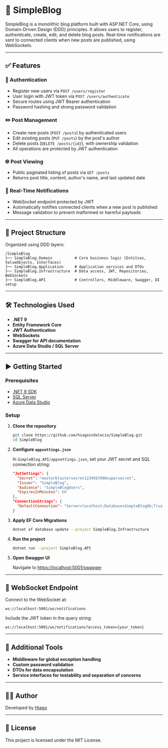 # 📝 SimpleBlog

SimpleBlog is a monolithic blog platform built with ASP.NET Core, using Domain-Driven Design (DDD) principles. It allows users to register, authenticate, create, edit, and delete blog posts. Real-time notifications are sent to connected clients when new posts are published, using WebSockets.

---

## ✅ Features

### 🔐 Authentication

- Register new users via `POST /users/register`
- User login with JWT token via `POST /users/authenticate`
- Secure routes using JWT Bearer authentication
- Password hashing and strong password validation

### ✏️ Post Management

- Create new posts (`POST /posts`) by authenticated users
- Edit existing posts (`PUT /posts`) by the post's author
- Delete posts (`DELETE /posts/{id}`), with ownership validation
- All operations are protected by JWT authentication

### 🌐 Post Viewing

- Public paginated listing of posts via `GET /posts`
- Returns post title, content, author's name, and last updated date

### 🔔 Real-Time Notifications

- WebSocket endpoint protected by JWT
- Automatically notifies connected clients when a new post is published
- Message validation to prevent malformed or harmful payloads

---

## 🧱 Project Structure

Organized using DDD layers:

```
/SimpleBlog
├── SimpleBlog.Domain          # Core business logic (Entities, ValueObjects, Interfaces)
├── SimpleBlog.Application     # Application services and DTOs
├── SimpleBlog.Infrastructure  # Data access, JWT, Repositories, WebSockets
├── SimpleBlog.API             # Controllers, Middleware, Swagger, DI setup
```

---

## 🛠️ Technologies Used

- **.NET 9**
- **Entity Framework Core**
- **JWT Authentication**
- **WebSockets**
- **Swagger for API documentation**
- **Azure Data Studio / SQL Server**

---

## ▶️ Getting Started

### Prerequisites

- [.NET 9 SDK](https://dotnet.microsoft.com/en-us/download)
- [SQL Server](https://www.microsoft.com/en-us/sql-server/)
- [Azure Data Studio](https://learn.microsoft.com/en-us/sql/azure-data-studio/)

### Setup

1. **Clone the repository**

   ```bash
   git clone https://github.com/hiagoindalecio/SimpleBlog.git
   cd SimpleBlog
   ```

2. **Configure `appsettings.json`**

   In `SimpleBlog.API/appsettings.json`, set your JWT secret and SQL connection string:

   ```json
   "JwtSettings": {
     "Secret": "masterblastersecret1234567890supersecret",
     "Issuer": "SimpleBlog",
     "Audience": "SimpleBlogUsers",
     "ExpiresInMinutes": 60
   },
   "ConnectionStrings": {
     "DefaultConnection": "Server=localhost;Database=SimpleBlogDb;Trusted_Connection=True;TrustServerCertificate=True;"
   }
   ```

3. **Apply EF Core Migrations**

   ```bash
   dotnet ef database update --project SimpleBlog.Infrastructure
   ```

4. **Run the project**

   ```bash
   dotnet run --project SimpleBlog.API
   ```

5. **Open Swagger UI**

   Navigate to [https://localhost:5001/swagger](https://localhost:5001/swagger)

---

## 📡 WebSocket Endpoint

Connect to the WebSocket at:

```
ws://localhost:5001/ws/notifications
```

Include the JWT token in the query string:

```
ws://localhost:5001/ws/notifications?access_token={your_token}
```

---

## 🧰 Additional Tools

- **Middleware for global exception handling**
- **Custom password validation**
- **DTOs for data encapsulation**
- **Service interfaces for testability and separation of concerns**

---

## 🧑‍💻 Author

Developed by [Hiago](https://github.com/hiagoindalecio)

---

## 📄 License

This project is licensed under the MIT License.
